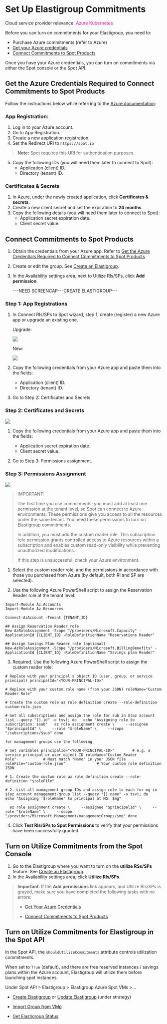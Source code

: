 <meta name="robots" content="noindex">

# Set Up Elastigroup Commitments

Cloud service provider relevance: <font color="#FC01CC">Azure Kubernetes</font>

Before you can turn on commitments for your Elastigroup, you need to:

*  Purchase Azure commitments (refer to Azure)
*  [Get your Azure credentials](link)
*  [Connect Commitments to Spot Products](link)

Once you have your Azure credentials, you can turn on commitments via either the Spot console or the Spot API.

##  Get the Azure Credentials Required to Connect Commitments to Spot Products

Follow the instructions below while referring to the [Azure documentation](https://learn.microsoft.com/en-us/entra/identity-platform/quickstart-register-app?tabs=certificate):

###  App Registration:

1. Log in to your Azure account.
2. Go to App Registration.
3. Create a new application registration.
4. Set the Redirect URI to `https://spot.io`

>**Note:** Spot requires this URI for authentication purposes.

5. Copy the following IDs (you will need them later to connect to Spot):
   * Application (client) ID.
   * Directory (tenant) ID.

###  Certificates & Secrets

1.  In Azure, under the newly created application, click **Certificates & secrets**.
2.  Create a new client secret and set the expiration to **24 months**.
3.  Copy the following details (you will need them later to connect to Spot):
    * Application secret expiration date.
    * Client secret value.   

##  Connect Commitments to Spot Products

1.  Obtain the credentials from your Azure app. Refer to [Get the Azure Credentials Required to Connect Commitments to Spot Products]()
2.  Create or edit the group. See [Create an Elastigroup](https://docs.spot.io/elastigroup/getting-started/create-an-elastigroup-for-azure).
3.  In the Availability settings area, next to Utilize RIs/SPs, click **Add permission**.
 
    ---NEED SCREENCAP---CREATE ELASTIGROUP---

###  Step 1: App Registrations

  1.  In Connect RIs/SPs to Spot wizard, step 1, create (register) a new Azure app or upgrade an existing one.

      Upgrade:

      <img src="https://docs.spot.io/managed-instance/_media/commitments_register-upgrade-app.png" />

      New:

      <img src="https://docs.spot.io/managed-instance/_media/commitments-register-new-app.png" />    


3. Copy the following credentials from your Azure app and paste them into the fields:
   * Application (client) ID.
   * Directory (tenant) ID.

4.  Go to Step 2: Certificates and Secrets

###  Step 2: Certificates and Secrets

<img src="https://docs.spot.io/managed-instance/_media/commitments-certs-and-secrets.png" />

1. Copy the following credentials from your Azure app and paste them into the fields:
   * Application secret expiration date.
   * Client secret value.
  

2.  Go to Step 3: Permissions assignment.

###  Step 3: Permissions Assignment

<img src="https://docs.spot.io/managed-instance/_media/commitments-permss-with-reader.png" />

>IMPORTANT:
>
>The first time you use commitments; you must add at least one permission at the tenant level, so Spot can connect to Azure environments. These permissions give you access to all the resources under the same tenant. You need these permissions to turn on Elastigroup commitments.
>
>In addition, you must add the custom reader role. This subscription role permission grants controlled access to Azure resources within a subscription and enables custom read-only visibility while preventing unauthorized modifications.
>
>If this step is unsuccessful, check your Azure environment.

1.  Select the custom reader role, and the permissions in accordance with those you purchased from Azure (by default, both RI and SP are selected).

2.  Use the following Azure PowerShell script to assign the Reservation Reader role at the tenant level:

```
Import-Module Az.Accounts
Import-Module Az.Resources

Connect-AzAccount -Tenant {TENANT_ID}

## Assign Reservation Reader role
New-AzRoleAssignment -Scope "/providers/Microsoft.Capacity" -ApplicationId {CLIENT_ID} -RoleDefinitionName "Reservations Reader"

## Assign Savings Plan Reader role (optional)
New-AzRoleAssignment -Scope "/providers/Microsoft.BillingBenefits" -ApplicationId {CLIENT_ID} -RoleDefinitionName "Savings plan Reader"
```

3.  Required. Use the following Azure PowerShell script to assign the custom reader role:


```
# Replace with your principal's object ID (user, group, or service principal) principalId="<YOUR-PRINCIPAL-ID>"
 
# Replace with your custom role name (from your JSON) roleName="Custom Reader Role"
 
# Create the custom role az role definition create --role-definition custom-role.json
 
# Get all subscriptions and assign the role for sub in $(az account list --query "[].id" -o tsv); do   echo "Assigning role to subscription: $sub"   az role assignment create \     --assignee "$principalId" \     --role "$roleName" \     --scope "/subscriptions/$sub" done 
 
for management groups use the following
 
# Set variables principalId="<YOUR-PRINCIPAL-ID>"        # e.g. a service principal or user object ID roleName="Custom Reader Role"            # Must match "Name" in your JSON file roleFile="custom-role.json"              # Your custom role definition JSON
 
# 1. Create the custom role az role definition create --role-definition "$roleFile"
 
# 2. List all management group IDs and assign role to each for mg in $(az account management-group list --query "[].name" -o tsv); do   echo "Assigning '$roleName' to principal at MG: $mg"
 
  az role assignment create \     --assignee "$principalId" \     --role "$roleName" \     --scope "/providers/Microsoft.Management/managementGroups/$mg" done 

```

4.  Click **Test RIs/SPs to Spot Permissions** to verify that your permissions have been successfully granted.
   
##  Turn on Utilize Commitments from the Spot Console

1. Go to the Elastigroup where you want to turn on the **utilize RSs/SPs** feature. See [Create an Elastigroup](https://docs.spot.io/elastigroup/getting-started/create-an-elastigroup-for-azure).
2. In the Availability settings area, click **Utilize RIs/SPs**.

>**Important**: If the **Add permissions** link appears, and Utilize RIs/SPs is grayed, make sure you have completed the following tasks with no errors:
>
>  - [Get Your Azure Credentials](link)
>
>  - [Connect Commitments to Spot Products](link)


## Turn on Utilize Commitments for Elastigroup in the Spot API

In the Spot API, the `shouldUtilizeCommitments` attribute controls utilization commitments. 

When set to `True` (default), and there are free reserved instances / savings plans within the Azure account, Elastigroup will utilize them before launching spot instances. 

Under Spot API > Elastigroup > Elastigroup Azure Spot VMs >...  

* [Create Elastigroup](https://docs.spot.io/api/#tag/Elastigroup-Azure-Spot-VMs/operation/elastigroupAzureSpotVmsCreate) or [Update Elastigroup](https://docs.spot.io/api/#tag/Elastigroup-Azure-Spot-VMs/operation/elastigroupAzureSpotVmsUpdate)  (under strategy)

* [Import Group from VMp](https://docs.spot.io/api/#tag/Elastigroup-Azure-Spot-VMs/operation/elastigroupAzureSpotVmsImportFromVirtualMachine)
* [Get Elastigroup Status](https://docs.spot.io/api/#tag/Elastigroup-Azure-Spot-VMs/operation/elastigroupAzureSpotVmsGetStat)





